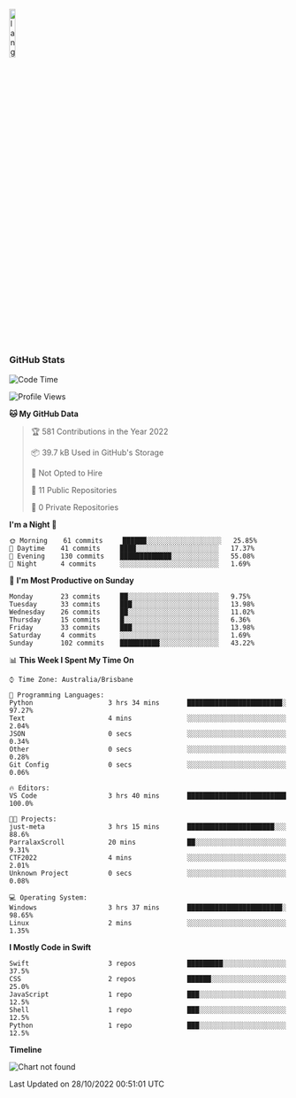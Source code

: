 <p align="left"><img width=15%" src="https://github.com/alansmathew/alansmathew/raw/master/lang.gif" alt="lang image here" /></p>

# <h3 align="left">GitHub Stats</h3>

<!--START_SECTION:waka-->
![Code Time](http://img.shields.io/badge/Code%20Time-75%20hrs%2034%20mins-blue)

![Profile Views](http://img.shields.io/badge/Profile%20Views-0-blue)

**🐱 My GitHub Data** 

> 🏆 581 Contributions in the Year 2022
 > 
> 📦 39.7 kB Used in GitHub's Storage 
 > 
> 🚫 Not Opted to Hire
 > 
> 📜 11 Public Repositories 
 > 
> 🔑 0 Private Repositories  
 > 
**I'm a Night 🦉** 

```text
🌞 Morning    61 commits     ██████░░░░░░░░░░░░░░░░░░░   25.85% 
🌆 Daytime    41 commits     ████░░░░░░░░░░░░░░░░░░░░░   17.37% 
🌃 Evening    130 commits    █████████████░░░░░░░░░░░░   55.08% 
🌙 Night      4 commits      ░░░░░░░░░░░░░░░░░░░░░░░░░   1.69%

```
📅 **I'm Most Productive on Sunday** 

```text
Monday       23 commits     ██░░░░░░░░░░░░░░░░░░░░░░░   9.75% 
Tuesday      33 commits     ███░░░░░░░░░░░░░░░░░░░░░░   13.98% 
Wednesday    26 commits     ██░░░░░░░░░░░░░░░░░░░░░░░   11.02% 
Thursday     15 commits     █░░░░░░░░░░░░░░░░░░░░░░░░   6.36% 
Friday       33 commits     ███░░░░░░░░░░░░░░░░░░░░░░   13.98% 
Saturday     4 commits      ░░░░░░░░░░░░░░░░░░░░░░░░░   1.69% 
Sunday       102 commits    ██████████░░░░░░░░░░░░░░░   43.22%

```


📊 **This Week I Spent My Time On** 

```text
⌚︎ Time Zone: Australia/Brisbane

💬 Programming Languages: 
Python                   3 hrs 34 mins       ████████████████████████░   97.27% 
Text                     4 mins              ░░░░░░░░░░░░░░░░░░░░░░░░░   2.04% 
JSON                     0 secs              ░░░░░░░░░░░░░░░░░░░░░░░░░   0.34% 
Other                    0 secs              ░░░░░░░░░░░░░░░░░░░░░░░░░   0.28% 
Git Config               0 secs              ░░░░░░░░░░░░░░░░░░░░░░░░░   0.06%

🔥 Editors: 
VS Code                  3 hrs 40 mins       █████████████████████████   100.0%

🐱‍💻 Projects: 
just-meta                3 hrs 15 mins       ██████████████████████░░░   88.6% 
ParralaxScroll           20 mins             ██░░░░░░░░░░░░░░░░░░░░░░░   9.31% 
CTF2022                  4 mins              ░░░░░░░░░░░░░░░░░░░░░░░░░   2.01% 
Unknown Project          0 secs              ░░░░░░░░░░░░░░░░░░░░░░░░░   0.08%

💻 Operating System: 
Windows                  3 hrs 37 mins       ████████████████████████░   98.65% 
Linux                    2 mins              ░░░░░░░░░░░░░░░░░░░░░░░░░   1.35%

```

**I Mostly Code in Swift** 

```text
Swift                    3 repos             █████████░░░░░░░░░░░░░░░░   37.5% 
CSS                      2 repos             ██████░░░░░░░░░░░░░░░░░░░   25.0% 
JavaScript               1 repo              ███░░░░░░░░░░░░░░░░░░░░░░   12.5% 
Shell                    1 repo              ███░░░░░░░░░░░░░░░░░░░░░░   12.5% 
Python                   1 repo              ███░░░░░░░░░░░░░░░░░░░░░░   12.5%

```


**Timeline**

![Chart not found](https://raw.githubusercontent.com/samh06/samh06/master/charts/bar_graph.png) 


 Last Updated on 28/10/2022 00:51:01 UTC
<!--END_SECTION:waka-->
